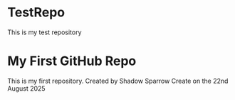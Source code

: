 # TestRepo
This is my test repository
# My First GitHub Repo
This is my first repository.
Created by Shadow Sparrow
Create on the 22nd August 2025
